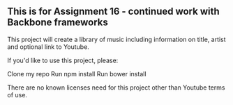 ## This is for Assignment 16 - continued work with Backbone frameworks

This project will create a library of music including information on title, artist and optional link to Youtube.


If you'd like to use this project, please:

Clone my repo
Run npm install
Run bower install

There are no known licenses need for this project other than Youtube terms of use.
